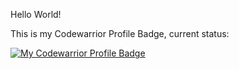 Hello World!

This is my Codewarrior Profile Badge, current status:

[![My Codewarrior Profile Badge](https://www.codewars.com/users/petracarrion/badges/large)](https://www.codewars.com/users/petracarrion)
